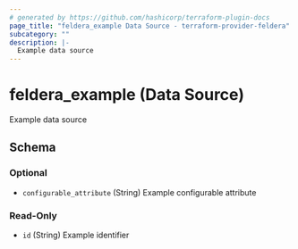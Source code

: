```yaml
---
# generated by https://github.com/hashicorp/terraform-plugin-docs
page_title: "feldera_example Data Source - terraform-provider-feldera"
subcategory: ""
description: |-
  Example data source
---
```


# feldera_example (Data Source)

Example data source



<!-- schema generated by tfplugindocs -->
## Schema

### Optional

- `configurable_attribute` (String) Example configurable attribute

### Read-Only

- `id` (String) Example identifier
